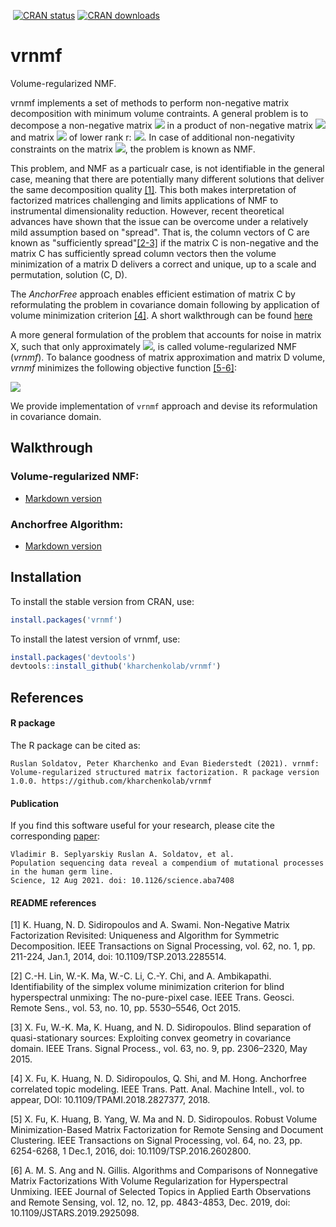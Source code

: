[![<kharchenkolab>](https://circleci.com/gh/kharchenkolab/vrnmf.svg?style=svg)](https://app.circleci.com/pipelines/github/kharchenkolab/vrnmf)
[![CRAN status](https://www.r-pkg.org/badges/version/vrnmf)](https://cran.r-project.org/package=vrnmf)
[![CRAN downloads](https://cranlogs.r-pkg.org/badges/vrnmf)](https://cran.r-project.org/package=vrnmf)
  
# vrnmf
Volume-regularized NMF.

vrnmf implements a set of methods to perform non-negative matrix decomposition with minimum volume contraints. A general problem is to decompose a non-negative matrix <img src="https://render.githubusercontent.com/render/math?math=X_{nm}"> in a product of non-negative matrix <img src="https://render.githubusercontent.com/render/math?math=C_{nr}"> and matrix <img src="https://render.githubusercontent.com/render/math?math=D_{rm}"> of lower rank r: <img src="https://render.githubusercontent.com/render/math?math=X = C\cdot D">. In case of additional non-negativity constraints on the matrix <img src="https://render.githubusercontent.com/render/math?math=D">, the problem is known as NMF. 

This problem, and NMF as a particualr case, is not identifiable in the general case, meaning that there are potentially many different solutions that deliver the same decomposition quality [[1]](#1). This both makes interpretation of factorized matrices challenging and limits applications of NMF to instrumental dimensionality reduction. However, recent theoretical advances have shown that the issue can be overcome under a relatively mild assumption based on "spread". That is, the column vectors of C are known as "sufficiently spread"[[2-3]](#2) if the matrix C is non-negative and the matrix C has sufficiently spread column vectors then the volume minimization of a matrix D delivers a correct and unique, up to a scale and permutation, solution (C, D). 

The _AnchorFree_ approach enables efficient estimation of matrix C by reformulating the problem in covariance domain following by application of volume minimization criterion [[4]](#4). A short walkthrough can be found [here](https://github.com/kharchenkolab/vrnmf/blob/master/doc/volume_regularized_NMF.md)

A more general formulation of the problem that accounts for noise in matrix X, such that only approximately <img src="https://render.githubusercontent.com/render/math?math=X \approx CD">, is called volume-regularized NMF (_vrnmf_). To balance goodness of matrix approximation and matrix D volume, _vrnmf_ minimizes the following objective function [[5-6]](#2):

<img src="https://render.githubusercontent.com/render/math?math=F = \| X-CD \|_{F}^{2} %2B \lambda \cdot Vol(D)"> 

We provide implementation of `vrnmf` approach and devise its reformulation in covariance domain.




## Walkthrough

### Volume-regularized NMF:

* [Markdown version](https://github.com/kharchenkolab/vrnmf/blob/master/doc/AnchorVolume.md)

### Anchorfree Algorithm:

* [Markdown version](https://github.com/kharchenkolab/vrnmf/blob/master/doc/volume_regularized_NMF.md)


## Installation 


To install the stable version from CRAN, use:

```R
install.packages('vrnmf')
```


To install the latest version of vrnmf, use:

```R
install.packages('devtools')
devtools::install_github('kharchenkolab/vrnmf')
```


## References

#### R package

The R package can be cited as:

```
Ruslan Soldatov, Peter Kharchenko and Evan Biederstedt (2021). vrnmf:
Volume-regularized structured matrix factorization. R package version
1.0.0. https://github.com/kharchenkolab/vrnmf
```

#### Publication

If you find this software useful for your research, please cite the corresponding [paper](https://science.sciencemag.org/content/early/2021/08/11/science.aba7408):

```
Vladimir B. Seplyarskiy Ruslan A. Soldatov, et al. 
Population sequencing data reveal a compendium of mutational processes in the human germ line.
Science, 12 Aug 2021. doi: 10.1126/science.aba7408
```

#### README references

<a id="1">[1]</a> 
K. Huang, N. D. Sidiropoulos and A. Swami.
Non-Negative Matrix Factorization Revisited: Uniqueness and Algorithm for Symmetric Decomposition.
IEEE Transactions on Signal Processing, vol. 62, no. 1, pp. 211-224, Jan.1, 2014, doi: 10.1109/TSP.2013.2285514.

<a id="2">[2]</a> 
C.-H. Lin, W.-K. Ma, W.-C. Li, C.-Y. Chi, and A. Ambikapathi.
Identifiability of the simplex volume minimization criterion for blind hyperspectral unmixing: The no-pure-pixel case.
IEEE Trans. Geosci.
Remote Sens.,  vol. 53, no. 10, pp. 5530–5546, Oct 2015.

<a id="3">[3]</a> 
X. Fu, W.-K. Ma, K. Huang, and N. D. Sidiropoulos.
Blind separation of quasi-stationary sources: Exploiting convex geometry in covariance domain.
IEEE Trans. Signal Process., vol. 63, no. 9, pp. 2306–2320, May 2015.

<a id="4">[4]</a> 
X. Fu, K. Huang, N. D. Sidiropoulos, Q. Shi, and M. Hong.
Anchorfree correlated topic modeling.
IEEE Trans. Patt. Anal. Machine Intell., vol. to appear, DOI: 10.1109/TPAMI.2018.2827377, 2018.

<a id="5">[5]</a> 
X. Fu, K. Huang, B. Yang, W. Ma and N. D. Sidiropoulos.
Robust Volume Minimization-Based Matrix Factorization for Remote Sensing and Document Clustering.
IEEE Transactions on Signal Processing, vol. 64, no. 23, pp. 6254-6268, 1 Dec.1, 2016, doi: 10.1109/TSP.2016.2602800.

<a id="6">[6]</a> 
A. M. S. Ang and N. Gillis.
Algorithms and Comparisons of Nonnegative Matrix Factorizations With Volume Regularization for Hyperspectral Unmixing.
IEEE Journal of Selected Topics in Applied Earth Observations and Remote Sensing, vol. 12, no. 12, pp. 4843-4853, Dec. 2019, doi: 10.1109/JSTARS.2019.2925098.
